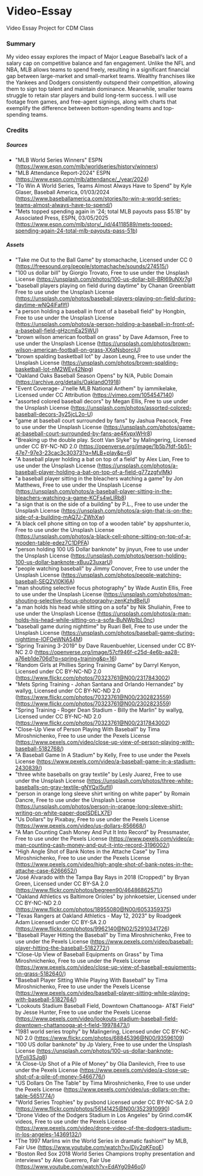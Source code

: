 # Video-Essay
 Video Essay Project for CDM Class

### Summary 
My video essay explores the impact of Major League Baseball’s lack of a salary cap on competitive balance and fan engagement. Unlike the NFL and NBA, MLB allows teams to spend freely, resulting in a significant financial gap between large-market and small-market teams. Wealthy franchises like the Yankees and Dodgers consistently outspend their competition, allowing them to sign top talent and maintain dominance. Meanwhile, smaller teams struggle to retain star players and build long-term success. I will use footage from games, and free-agent signings, along with charts that exemplify the difference between bottom-spending teams and top-spending teams. 


### Credits

##### Sources
* "MLB World Series Winners" ESPN (https://www.espn.com/mlb/worldseries/history/winners)
* "MLB Attendance Report-2024" ESPN (https://www.espn.com/mlb/attendance/_/year/2024)
* "To Win A World Series, Teams Almost Always Have to Spend" by Kyle Glaser, Baseball America, 01/03/2024 (https://www.baseballamerica.com/stories/to-win-a-world-series-teams-almost-always-have-to-spend/)
* "Mets topped spending again in '24; total MLB payouts pass $5.1B" by Associated Press, ESPN, 03/05/2025 (https://www.espn.com/mlb/story/_/id/44118589/mets-topped-spending-again-24-total-mlb-payouts-pass-51b)

##### Assets 
* "Take me Out to the Ball Game" by stomachache, Licensed under CC 0 (https://freesound.org/people/stomachache/sounds/274515/)
* "100 us dollar bill" by Giorgio Trovato, Free to use under the Unsplash License (https://unsplash.com/photos/100-us-dollar-bill-BRl69uNXr7g)
* "baseball players playing on field during daytime" by Chanan Greenblatt Free to use under the Unsplash License (https://unsplash.com/photos/baseball-players-playing-on-field-during-daytime-wNQ4lFafIfI)
* "a person holding a baseball in front of a baseball field" by Hongbin, Free to use under the Unsplash License (https://unsplash.com/photos/a-person-holding-a-baseball-in-front-of-a-baseball-field-gHzcmEa25WU)
* "brown wilson american football on grass" by Dave Adamson, Free to use under the Unsplash License (https://unsplash.com/photos/brown-wilson-american-football-on-grass-XXqNsborcjU)
* "brown spalding basketball lot" by Jason Leung, Free to use under the Unsplash License (https://unsplash.com/photos/brown-spalding-basketball-lot-nM2WEy42Npg)
* "Oakland Oaks Baseball Season Opens" by N/A, Public Domain (https://archive.org/details/OaklandO1918)
* "Event Coverage- J'nelle MLB National Anthem" by iammikelake, Licensed under CC Attribution (https://vimeo.com/1054547140)
* "assorted colored baseball decors" by Megan Ellis, Free to use under the Unsplash License (https://unsplash.com/photos/assorted-colored-baseball-decors-3y25jcL2o-U)
* "game at baseball court surrounded by fans" by Jashua Peacock, Free to use under the Unsplash License (https://unsplash.com/photos/game-at-baseball-court-surrounded-by-fans-ae4KypxWHr8)
* "Breaking up the double play. Scott Van Slyke" by Malingering, Licensed under CC BY-NC-ND 2.0 (https://openverse.org/image/1b5b7fdf-5b51-47e7-97e3-23cac3c30373?q=MLB+play&p=6)
* "A baseball player holding a bat on top of a field" by Alex Lian, Free to use under the Unsplash License (https://unsplash.com/photos/a-baseball-player-holding-a-bat-on-top-of-a-field-g77zzgfvlMk)
* "a baseball player sitting in the bleachers watching a game" by Jon Matthews, Free to use under the Unsplash License (https://unsplash.com/photos/a-baseball-player-sitting-in-the-bleachers-watching-a-game-KCFs4wLlRb8)
* "a sign that is on the side of a building" by P.L., Free to use under the Unsplash License (https://unsplash.com/photos/a-sign-that-is-on-the-side-of-a-building-mAQ7J-ZWhXw)
* "A black cell phone sitting on top of a wooden table" by appshunter.io, Free to use under the Unsplash License (https://unsplash.com/photos/a-black-cell-phone-sitting-on-top-of-a-wooden-table-edez7C1DPFA)
* "person holding 100 US Dollar banknote" by jinyun, Free to use under the Unsplash License (https://unsplash.com/photos/person-holding-100-us-dollar-banknote-xBuu23uxarU)
* "people watching baseball" by Jimmy Conover, Free to use under the Unsplash License (https://unsplash.com/photos/people-watching-baseball-SEQ2VI0KI6A)
* "man shouting selective focus photography" by Wade Austin Ellis, Free to use under the Unsplash License (https://unsplash.com/photos/man-shouting-selective-focus-photography-zenKzhdBeIU)
* "a man holds his head while sitting on a sofa" by Nik Shuliahin, Free to use under the Unsplash License (https://unsplash.com/photos/a-man-holds-his-head-while-sitting-on-a-sofa-BuNWp1bL0nc)
* "baseball game during nighttime" by Ruari Bell, Free to use under the Unsplash License (https://unsplash.com/photos/baseball-game-during-nighttime-IOFOeWNA54M)
* "Spring Training 3-2019" by Dave Rauenbuehler, Licensed under CC BY-NC 2.0 (https://openverse.org/image/57cf946f-c25d-4e6b-aa28-a76eb1de706d?q=spring+training&p=16)
* "Random Girls at Phillies Spring Training Game" by Darryl Kenyon, Licensed under CC BY-NC-ND 2.0 (https://www.flickr.com/photos/70323761@N00/2317843002)
* "Mets Spring Training - Johan Santana and Orlando Hernandez" by wallyg, Licensed under CC BY-NC-ND 2.0 (https://www.flickr.com/photos/70323761@N00/2302823559)
(https://www.flickr.com/photos/70323761@N00/2302823559)
* "Spring Training - Roger Dean Stadium - Billy the Marlin" by wallyg, Licensed under CC BY-NC-ND 2.0 (https://www.flickr.com/photos/70323761@N00/2317843002)
* "Close-Up View of Person Playing With Baseball" by Tima Miroshnichenko, Free to use under the Pexels License (https://www.pexels.com/video/close-up-view-of-person-playing-with-baseball-5182768/)
* "A Baseball Game In A Stadium" by Kelly, Free to use under the Pexels License (https://www.pexels.com/video/a-baseball-game-in-a-stadium-2430839/)
* "three white baseballs on gray textile" by Lesly Juarez, Free to use under the Unsplash License (https://unsplash.com/photos/three-white-baseballs-on-gray-textile-gNYQxI5ufII)
* "person in orange long sleeve shirt writing on white paper" by Romain Dancre, Free to use under the Unsplash License (https://unsplash.com/photos/person-in-orange-long-sleeve-shirt-writing-on-white-paper-doplSDELX7E)
* "Us Dollars" by Pixabay, Free to use under the Pexels License (https://www.pexels.com/video/us-dollars-856668/)
* "A Man Counting Cash Money And Put It Into Record" by Pressmaster, Free to use under the Pexels License (https://www.pexels.com/video/a-man-counting-cash-money-and-put-it-into-record-3196002/)
* "High Angle Shot of Bank Notes in the Attache Case" by Tima Miroshnichenko, Free to use under the Pexels License (https://www.pexels.com/video/high-angle-shot-of-bank-notes-in-the-attache-case-6266652/)
* "José Alvarado with the Tampa Bay Rays in 2018 (Cropped)" by Bryan Green, Licensed under CC BY-SA 2.0 (https://www.flickr.com/photos/begreen90/46486862571/)
* "Oakland Athletics vs Baltimore Orioles" by johnkoetsier, Licensed under CC BY-NC-ND 2.0 (https://www.flickr.com/photos/18955080@N00/6053359375)
* "Texas Rangers at Oakland Athletics - May 12, 2023" by Roadgeek Adam Licensed under CC BY-SA 2.0 (https://www.flickr.com/photos/9962140@N02/52910341726)
* "Baseball Player Hitting the Baseball" by Tima Miroshnichenko, Free to use under the Pexels License (https://www.pexels.com/video/baseball-player-hitting-the-baseball-5182772/)
* "Close-Up View of Baseball Equipments on Grass" by Tima Miroshnichenko, Free to use under the Pexels License (https://www.pexels.com/video/close-up-view-of-baseball-equipments-on-grass-5182640/)
* "Baseball Player Sitting While Playing With Baseball" by Tima Miroshnichenko, Free to use under the Pexels License (https://www.pexels.com/video/baseball-player-sitting-while-playing-with-baseball-5182764/)
* "Lookouts Stadium Baseball Field, Downtown Chattanooga- AT&T Field" by Jesse Hunter, Free to use under the Pexels License (https://www.pexels.com/video/lookouts-stadium-baseball-field-downtown-chattanooga-at-t-field-19978473/)
* "1981 world series trophy" by Malingering, Licensed under CC BY-NC-ND 2.0 (https://www.flickr.com/photos/68845396@N00/93596109)
* "100 US dollar banknote" by Jp Valery, Free to use under the Unsplash License (https://unsplash.com/photos/100-us-dollar-banknote-lVFoIi3SJq8)
* "A Close-Up Shot of a Pile of Money" by Olia Danilevich, Free to use under the Pexels License (https://www.pexels.com/video/a-close-up-shot-of-a-pile-of-money-5466776/)
* "US Dollars On The Table" by Tima Miroshnichenko, Free to use under the Pexels License (https://www.pexels.com/video/us-dollars-on-the-table-5651774/)
* "World Series Trophies" by pvsbond Licensed under CC BY-NC-SA 2.0 (https://www.flickr.com/photos/56141425@N00/3523910990)
* "Drone Video of the Dodgers Stadium in Los Angeles" by Grind.com4K videos, Free to use under the Pexels License (https://www.pexels.com/video/drone-video-of-the-dodgers-stadium-in-los-angeles-14369132/)
* "The 1997 Marlins win the World Series in dramatic fashion!" by MLB, Fair Use (https://www.youtube.com/watch?v=lDjv2qKFpoE)
* "Boston Red Sox 2018 World Series Champions trophy presentation and interviews" by Alex Guerrero, Fair Use (https://www.youtube.com/watch?v=EdAYg0946o0)

